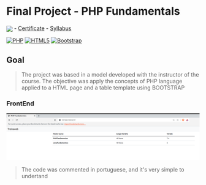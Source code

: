 # Final Project - PHP Fundamentals

<img src="https://www.treinaweb.com.br/assets/images/favicon-32x32.png" align="center"> - <a href="https://www.treinaweb.com.br/certificado/TABNPIQC9PDL" target="_blank">Certificate</a> -
<a href="https://www.treinaweb.com.br/curso/php-fundamentos/ementa/php-fundamentos.pdf" target="_blank">Syllabus</a>

<p align="left">
<a href="https://www.php.net/" target="_blank" rel="noreferrer"><img src="https://raw.githubusercontent.com/danielcranney/readme-generator/main/public/icons/skills/php-colored.svg" width="36" height="36" alt="PHP" /></a>
<a href="https://developer.mozilla.org/en-US/docs/Glossary/HTML5" target="_blank" rel="noreferrer"><img src="https://raw.githubusercontent.com/danielcranney/readme-generator/main/public/icons/skills/html5-colored.svg" width="36" height="36" alt="HTML5" /></a>
<a href="https://getbootstrap.com/" target="_blank" rel="noreferrer"><img src="https://raw.githubusercontent.com/danielcranney/readme-generator/main/public/icons/skills/bootstrap-colored.svg" width="36" height="36" alt="Bootstrap" /></a>
</p>

## Goal

> The project was based in a model developed with the instructor of the course. The objective was apply the concepts of PHP language  applied to a HTML page and a table template using BOOTSTRAP

### FrontEnd

<img src="./assets/img/projectFrontEnd.png">

> The code was commented in portuguese, and it's very simple to undertand 